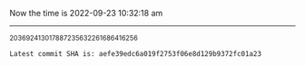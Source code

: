 Now the time is 2022-09-23 10:32:18 am

---

<small>203692413017887235632261686416256</small>

```txt
Latest commit SHA is: aefe39edc6a019f2753f06e8d129b9372fc01a23
```
